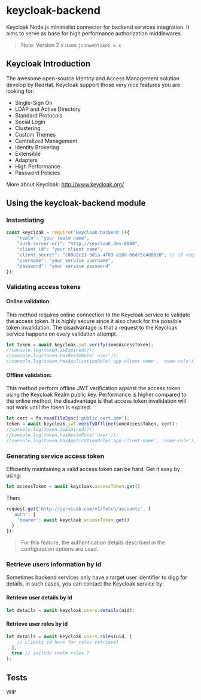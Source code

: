 # keycloak-backend
Keycloak Node.js minimalist connector for backend services integration. It aims to serve as base for high performance authorization middlewares.

> Note: Version 2.x uses `jsonwebtoken 8.x`

## Keycloak Introduction
The awesome open-source Identity and Access Management solution develop by RedHat.
Keycloak support those very nice features you are looking for:
- Single-Sign On
- LDAP and Active Directory
- Standard Protocols
- Social Login
- Clustering
- Custom Themes
- Centralized Management
- Identity Brokering
- Extensible
- Adapters
- High Performance
- Password Policies

More about Keycloak: http://www.keycloak.org/

## Using the keycloak-backend module
### Instantiating
```js
const keycloak = require('keycloak-backend')({
    "realm": "your realm name",
    "auth-server-url": "http://keycloak.dev:8080",
    "client_id": "your client name",
    "client_secret": "c88a2c21-9d1a-4f83-a18d-66d75c4d8020", // if required
    "username": "your service username",
    "password": "your service password"
});
```

### Validating access tokens
#### Online validation:
This method requires online connection to the Keycloak service to validate the access token. It is highly secure since it also check for the possible token invalidation. The disadvantage is that a request to the Keycloak service happens on every validation attempt.
```js
let token = await keycloak.jwt.verify(someAccessToken);
//console.log(token.isExpired());
//console.log(token.hasRealmRole('user'));
//console.log(token.hasApplicationRole('app-client-name', 'some-role'));
```

#### Offline validation:
This method perform offline JWT verification against the access token using the Keycloak Realm public key. Performance is higher compared to the online method, the disadvantage is that access token invalidation will not work until the token is expired.
```js
let cert = fs.readFileSync('public_cert.pem');
token = await keycloak.jwt.verifyOffline(someAccessToken, cert);
//console.log(token.isExpired());
//console.log(token.hasRealmRole('user'));
//console.log(token.hasApplicationRole('app-client-name', 'some-role'));
```

### Generating service access token
Efficiently maintaining a valid access token can be hard. Get it easy by using:
```js
let accessToken = await keycloak.accessToken.get()
```
Then:
```js
request.get('http://serviceb.com/v1/fetch/accounts', {
  'auth': {
    'bearer': await keycloak.accessToken.get()
  }
});
```
> For this feature, the authentication details described in the configuration options are used.

### Retrieve users information by id
Sometimes backend services only have a target user identifier to digg for details, in such cases, you can contact the Keycloak service by:

#### Retrieve user details by id
```js
let details = await keycloak.users.details(uid);
```

#### Retrieve user roles by id
```js
let details = await keycloak.users.roles(uid, [
    // clients id here for roles retrieval
  ], 
  true // include realm roles ?
);
```

## Tests
WIP
